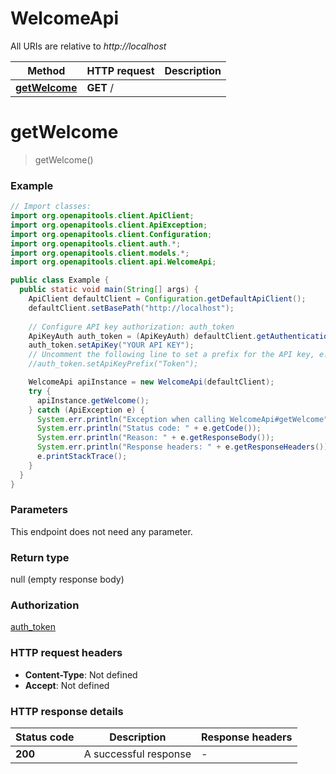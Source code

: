 # WelcomeApi

All URIs are relative to *http://localhost*

| Method | HTTP request | Description |
|------------- | ------------- | -------------|
| [**getWelcome**](WelcomeApi.md#getWelcome) | **GET** / |  |


<a id="getWelcome"></a>
# **getWelcome**
> getWelcome()



### Example
```java
// Import classes:
import org.openapitools.client.ApiClient;
import org.openapitools.client.ApiException;
import org.openapitools.client.Configuration;
import org.openapitools.client.auth.*;
import org.openapitools.client.models.*;
import org.openapitools.client.api.WelcomeApi;

public class Example {
  public static void main(String[] args) {
    ApiClient defaultClient = Configuration.getDefaultApiClient();
    defaultClient.setBasePath("http://localhost");
    
    // Configure API key authorization: auth_token
    ApiKeyAuth auth_token = (ApiKeyAuth) defaultClient.getAuthentication("auth_token");
    auth_token.setApiKey("YOUR API KEY");
    // Uncomment the following line to set a prefix for the API key, e.g. "Token" (defaults to null)
    //auth_token.setApiKeyPrefix("Token");

    WelcomeApi apiInstance = new WelcomeApi(defaultClient);
    try {
      apiInstance.getWelcome();
    } catch (ApiException e) {
      System.err.println("Exception when calling WelcomeApi#getWelcome");
      System.err.println("Status code: " + e.getCode());
      System.err.println("Reason: " + e.getResponseBody());
      System.err.println("Response headers: " + e.getResponseHeaders());
      e.printStackTrace();
    }
  }
}
```

### Parameters
This endpoint does not need any parameter.

### Return type

null (empty response body)

### Authorization

[auth_token](../README.md#auth_token)

### HTTP request headers

 - **Content-Type**: Not defined
 - **Accept**: Not defined

### HTTP response details
| Status code | Description | Response headers |
|-------------|-------------|------------------|
| **200** | A successful response |  -  |

